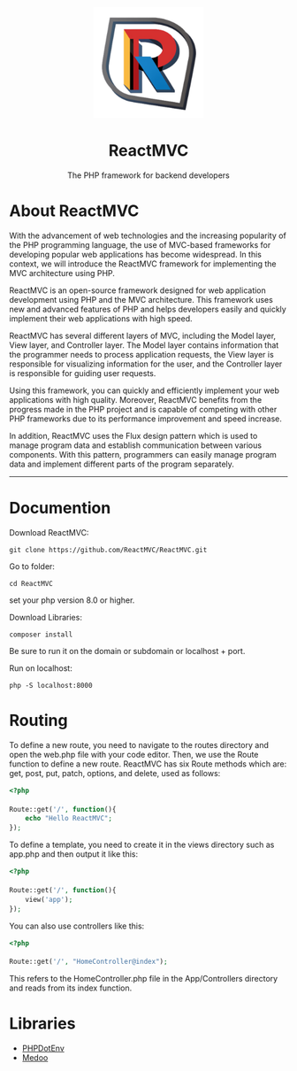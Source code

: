 <div align="center">

<img src="/public/ReactMVC-logo.png" width="200">

# ReactMVC
The PHP framework for backend developers

</div>

# About ReactMVC
With the advancement of web technologies and the increasing popularity of the PHP programming language, the use of MVC-based frameworks for developing popular web applications has become widespread. In this context, we will introduce the ReactMVC framework for implementing the MVC architecture using PHP.

ReactMVC is an open-source framework designed for web application development using PHP and the MVC architecture. This framework uses new and advanced features of PHP and helps developers easily and quickly implement their web applications with high speed.

ReactMVC has several different layers of MVC, including the Model layer, View layer, and Controller layer. The Model layer contains information that the programmer needs to process application requests, the View layer is responsible for visualizing information for the user, and the Controller layer is responsible for guiding user requests.

Using this framework, you can quickly and efficiently implement your web applications with high quality. Moreover, ReactMVC benefits from the progress made in the PHP project and is capable of competing with other PHP frameworks due to its performance improvement and speed increase.

In addition, ReactMVC uses the Flux design pattern which is used to manage program data and establish communication between various components. With this pattern, programmers can easily manage program data and implement different parts of the program separately.
<hr>

# Documention
Download ReactMVC: 
```
git clone https://github.com/ReactMVC/ReactMVC.git
```
Go to folder:
```
cd ReactMVC
```
set your php version 8.0 or higher.

Download Libraries:
```
composer install
```
Be sure to run it on the domain or subdomain or localhost + port.

Run on localhost:
```
php -S localhost:8000
```
# Routing
To define a new route, you need to navigate to the routes directory and open the web.php file with your code editor. Then, we use the Route function to define a new route. ReactMVC has six Route methods which are: get, post, put, patch, options, and delete, used as follows:
```php
<?php

Route::get('/', function(){
    echo "Hello ReactMVC";
});
```

To define a template, you need to create it in the views directory such as app.php and then output it like this:
```php
<?php

Route::get('/', function(){
    view('app');
});
```

You can also use controllers like this:
```php
<?php

Route::get('/', "HomeController@index");
```

This refers to the HomeController.php file in the App/Controllers directory and reads from its index function.

# Libraries
- [PHPDotEnv](https://github.com/vlucas/phpdotenv)
- [Medoo](https://medoo.in)

